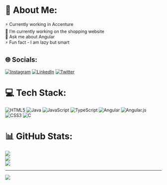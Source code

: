 # 💫 About Me:
⚡ Currently working in Accenture<br>🔭 I’m currently working on the shopping website<br>💬 Ask me about Angular<br>⚡ Fun fact - I am lazy but smart


## 🌐 Socials:
[![Instagram](https://img.shields.io/badge/Instagram-%23E4405F.svg?logo=Instagram&logoColor=white)](https://instagram.com/___preet___06) [![LinkedIn](https://img.shields.io/badge/LinkedIn-%230077B5.svg?logo=linkedin&logoColor=white)](https://linkedin.com/in/preet-nandeshwar-22474b199) [![Twitter](https://img.shields.io/badge/Twitter-%231DA1F2.svg?logo=Twitter&logoColor=white)](https://twitter.com/@NandeshwarPreet) 

# 💻 Tech Stack:
![HTML5](https://img.shields.io/badge/html5-%23E34F26.svg?style=for-the-badge&logo=html5&logoColor=white) ![Java](https://img.shields.io/badge/java-%23ED8B00.svg?style=for-the-badge&logo=openjdk&logoColor=white) ![JavaScript](https://img.shields.io/badge/javascript-%23323330.svg?style=for-the-badge&logo=javascript&logoColor=%23F7DF1E) ![TypeScript](https://img.shields.io/badge/typescript-%23007ACC.svg?style=for-the-badge&logo=typescript&logoColor=white) ![Angular](https://img.shields.io/badge/angular-%23DD0031.svg?style=for-the-badge&logo=angular&logoColor=white) ![Angular.js](https://img.shields.io/badge/angular.js-%23E23237.svg?style=for-the-badge&logo=angularjs&logoColor=white) ![CSS3](https://img.shields.io/badge/css3-%231572B6.svg?style=for-the-badge&logo=css3&logoColor=white) ![C](https://img.shields.io/badge/c-%2300599C.svg?style=for-the-badge&logo=c&logoColor=white)
# 📊 GitHub Stats:
![](https://github-readme-stats.vercel.app/api?username=Preet06&theme=merko&hide_border=false&include_all_commits=false&count_private=false)<br/>
![](https://github-readme-streak-stats.herokuapp.com/?user=Preet06&theme=merko&hide_border=false)<br/>
![](https://github-readme-stats.vercel.app/api/top-langs/?username=Preet06&theme=merko&hide_border=false&include_all_commits=false&count_private=false&layout=compact)

---
[![](https://visitcount.itsvg.in/api?id=Preet06&icon=0&color=0)](https://visitcount.itsvg.in)

<!-- Proudly created with GPRM ( https://gprm.itsvg.in ) -->
